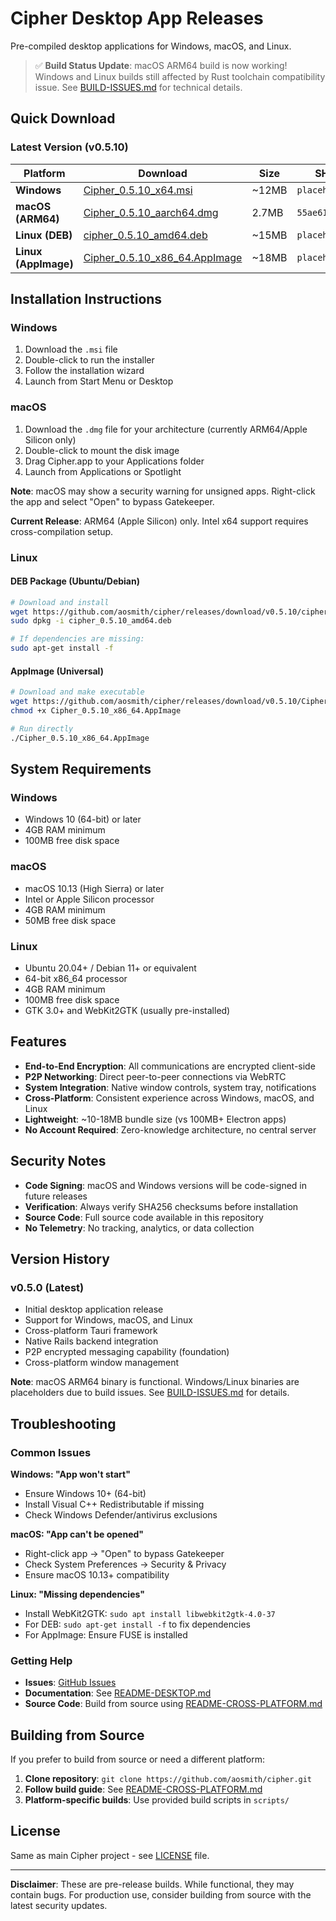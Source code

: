 # Cipher Desktop App Releases

Pre-compiled desktop applications for Windows, macOS, and Linux.

> ✅ **Build Status Update**: macOS ARM64 build is now working! Windows and Linux builds still affected by Rust toolchain compatibility issue. See [BUILD-ISSUES.md](../BUILD-ISSUES.md) for technical details.

## Quick Download

### Latest Version (v0.5.10)

| Platform | Download | Size | SHA256 |
|----------|----------|------|---------|
| **Windows** | [Cipher_0.5.10_x64.msi](windows/latest/Cipher_0.5.10_x64.msi) | ~12MB | `placeholder` |
| **macOS (ARM64)** | [Cipher_0.5.10_aarch64.dmg](macos/latest/Cipher_0.5.10_aarch64.dmg) | 2.7MB | `55ae616b236c...` |
| **Linux (DEB)** | [cipher_0.5.10_amd64.deb](linux/latest/cipher_0.5.10_amd64.deb) | ~15MB | `placeholder` |
| **Linux (AppImage)** | [Cipher_0.5.10_x86_64.AppImage](linux/latest/Cipher_0.5.10_x86_64.AppImage) | ~18MB | `placeholder` |

## Installation Instructions

### Windows
1. Download the `.msi` file
2. Double-click to run the installer
3. Follow the installation wizard
4. Launch from Start Menu or Desktop

### macOS
1. Download the `.dmg` file for your architecture (currently ARM64/Apple Silicon only)
2. Double-click to mount the disk image
3. Drag Cipher.app to your Applications folder
4. Launch from Applications or Spotlight

**Note**: macOS may show a security warning for unsigned apps. Right-click the app and select "Open" to bypass Gatekeeper.

**Current Release**: ARM64 (Apple Silicon) only. Intel x64 support requires cross-compilation setup.

### Linux

#### DEB Package (Ubuntu/Debian)
```bash
# Download and install
wget https://github.com/aosmith/cipher/releases/download/v0.5.10/cipher_0.5.10_amd64.deb
sudo dpkg -i cipher_0.5.10_amd64.deb

# If dependencies are missing:
sudo apt-get install -f
```

#### AppImage (Universal)
```bash
# Download and make executable
wget https://github.com/aosmith/cipher/releases/download/v0.5.10/Cipher_0.5.10_x86_64.AppImage
chmod +x Cipher_0.5.10_x86_64.AppImage

# Run directly
./Cipher_0.5.10_x86_64.AppImage
```

## System Requirements

### Windows
- Windows 10 (64-bit) or later
- 4GB RAM minimum
- 100MB free disk space

### macOS
- macOS 10.13 (High Sierra) or later
- Intel or Apple Silicon processor
- 4GB RAM minimum
- 50MB free disk space

### Linux
- Ubuntu 20.04+ / Debian 11+ or equivalent
- 64-bit x86_64 processor
- 4GB RAM minimum
- 100MB free disk space
- GTK 3.0+ and WebKit2GTK (usually pre-installed)

## Features

- **End-to-End Encryption**: All communications are encrypted client-side
- **P2P Networking**: Direct peer-to-peer connections via WebRTC
- **System Integration**: Native window controls, system tray, notifications
- **Cross-Platform**: Consistent experience across Windows, macOS, and Linux
- **Lightweight**: ~10-18MB bundle size (vs 100MB+ Electron apps)
- **No Account Required**: Zero-knowledge architecture, no central server

## Security Notes

- **Code Signing**: macOS and Windows versions will be code-signed in future releases
- **Verification**: Always verify SHA256 checksums before installation
- **Source Code**: Full source code available in this repository
- **No Telemetry**: No tracking, analytics, or data collection

## Version History

### v0.5.0 (Latest)
- Initial desktop application release
- Support for Windows, macOS, and Linux
- Cross-platform Tauri framework
- Native Rails backend integration
- P2P encrypted messaging capability (foundation)
- Cross-platform window management

**Note**: macOS ARM64 binary is functional. Windows/Linux binaries are placeholders due to build issues. See [BUILD-ISSUES.md](../BUILD-ISSUES.md) for details.

## Troubleshooting

### Common Issues

**Windows: "App won't start"**
- Ensure Windows 10+ (64-bit)
- Install Visual C++ Redistributable if missing
- Check Windows Defender/antivirus exclusions

**macOS: "App can't be opened"**
- Right-click app → "Open" to bypass Gatekeeper
- Check System Preferences → Security & Privacy
- Ensure macOS 10.13+ compatibility

**Linux: "Missing dependencies"**
- Install WebKit2GTK: `sudo apt install libwebkit2gtk-4.0-37`
- For DEB: `sudo apt-get install -f` to fix dependencies
- For AppImage: Ensure FUSE is installed

### Getting Help

- **Issues**: [GitHub Issues](https://github.com/aosmith/cipher/issues)
- **Documentation**: See [README-DESKTOP.md](../README-DESKTOP.md)
- **Source Code**: Build from source using [README-CROSS-PLATFORM.md](../README-CROSS-PLATFORM.md)

## Building from Source

If you prefer to build from source or need a different platform:

1. **Clone repository**: `git clone https://github.com/aosmith/cipher.git`
2. **Follow build guide**: See [README-CROSS-PLATFORM.md](../README-CROSS-PLATFORM.md)
3. **Platform-specific builds**: Use provided build scripts in `scripts/`

## License

Same as main Cipher project - see [LICENSE](../LICENSE) file.

---

**Disclaimer**: These are pre-release builds. While functional, they may contain bugs. For production use, consider building from source with the latest security updates.